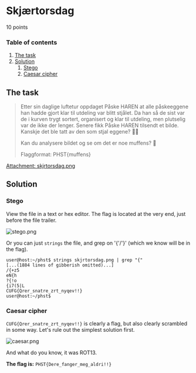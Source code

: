 # Skjærtorsdag
10 points

### Table of contents
1. [The task](#the-task)
2. [Solution](#solution)
	1. [Stego](#stego)
	2. [Caesar cipher](#caesar-cipher)

## The task
>Etter sin daglige luftetur oppdaget Påske HAREN at alle påskeeggene han hadde gjort klar til utdeling var blitt stjålet. Da han så de sist var de i kurven trygt sortert, organisert og klar til utdeling, men plutselig var de ikke der lenger. Senere fikk Påske HAREN tilsendt et bilde. Kanskje det ble tatt av den som stjal eggene? 🥚🐇
>
>Kan du analysere bildet og se om det er noe muffens? 🧁
>
>Flaggformat: PHST{muffens}

[Attachment: skjrtorsdag.png](skjrtorsdag.png)

## Solution
### Stego
View the file in a text or hex editor. The flag is located at the very end, just before the file trailer.

![stego.png](stego.png?raw=true)

Or you can just `strings` the file, and grep on '{'/'}' (which we know will be in the flag).

```
user@host:~/phst$ strings skjrtorsdag.png | grep "{"
[...(1884 lines of gibberish omitted)...]
/{+z5
eN{h
?{!o
{i7(5|L
CUFG{Qrer_snatre_zrt_nyqev!!}
user@host:~/phst$
```

### Caesar cipher
`CUFG{Qrer_snatre_zrt_nyqev!!}` is clearly a flag, but also clearly scrambled in some way. Let's rule out the simplest solution first.

![caesar.png](caesar.png?raw=true)

And what do you know, it was ROT13.

**The flag is:** `PHST{Dere_fanger_meg_aldri!!}`